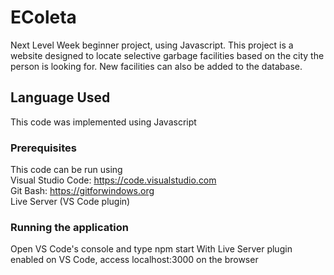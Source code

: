 # EColeta
Next Level Week beginner project, using Javascript. This project is a website designed to locate selective garbage facilities based on the city the person is looking for. New facilities can also be added to the database.

## Language Used

This code was implemented using Javascript

### Prerequisites

This code can be run using <br/>
Visual Studio Code: https://code.visualstudio.com <br/>
Git Bash: https://gitforwindows.org <br/>
Live Server (VS Code plugin)

### Running the application

Open VS Code's console and type npm start
With Live Server plugin enabled on VS Code, access localhost:3000 on the browser
